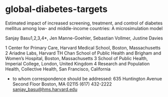 # global-diabetes-targets
Estimated impact of increased screening, treatment, and control of diabetes mellitus among low- and middle-income countries: A microsimulation model

Sanjay Basu1,2,3,4*, Jen Manne-Goehler, Sebastian Vollmer, Justine Davies

1 Center for Primary Care, Harvard Medical School, Boston, Massachusetts
2 Ariadne Labs, Harvard TH Chan School of Public Health and Brigham and Women’s Hospital, Boston, Massachusetts
3 School of Public Health, Imperial College, London, United Kingdom
4 Research and Population Health, Collective Health, San Francisco, California

* to whom correspondence should be addressed:
635 Huntington Avenue
Second Floor
Boston, MA 02115
(617) 432-2222
sanjay_basu@hms.harvard.edu

